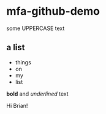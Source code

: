 # mfa-github-demo

some UPPERCASE text

## a list
* things
* on
* my
* list

**bold** and _underlined_ text

Hi Brian!
